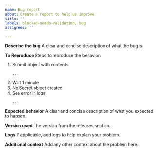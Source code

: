 ```yaml
---
name: Bug report
about: Create a report to help us improve
title: ''
labels: blocked-needs-validation, bug
assignees: ''

---
```


**Describe the bug**
A clear and concise description of what the bug is.

**To Reproduce**
Steps to reproduce the behavior:
1. Submit object with contents
   ```
   ...
   ```
2. Wait 1 minute 
3. No Secret object created
4. See error in logs
   ```
   ...
   ```

**Expected behavior**
A clear and concise description of what you expected to happen.

**Version used**
The version from the releases section.

**Logs**
If applicable, add logs to help explain your problem.

**Additional context**
Add any other context about the problem here.



